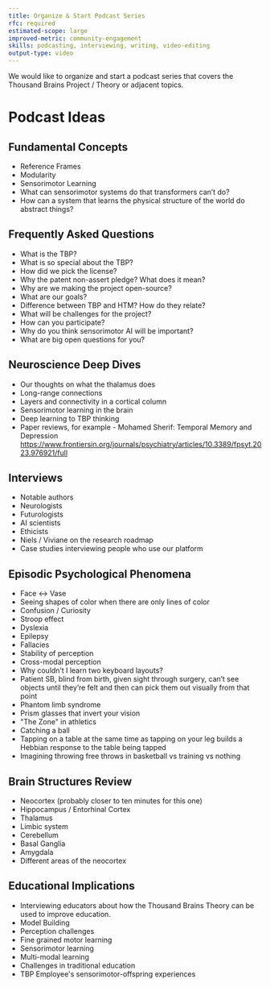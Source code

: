 ```yaml
---
title: Organize & Start Podcast Series
rfc: required
estimated-scope: large
improved-metric: community-engagement
skills: podcasting, interviewing, writing, video-editing
output-type: video
---
```


We  would like to organize and start a podcast series that covers the Thousand Brains Project / Theory or adjacent topics.

# Podcast Ideas

## Fundamental Concepts
- Reference Frames
- Modularity
- Sensorimotor Learning
- What can sensorimotor systems do that transformers can’t do?
- How can a system that learns the physical structure of the world do abstract things?

## Frequently Asked Questions
- What is the TBP?
- What is so special about the TBP?
- How did we pick the license?
- Why the patent non-assert pledge? What does it mean?
- Why are we making the project open-source?
- What are our goals?
- Difference between TBP and HTM? How do they relate?
- What will be challenges for the project?
- How can you participate?
- Why do you think sensorimotor AI will be important?
- What are big open questions for you?

## Neuroscience Deep Dives
- Our thoughts on what the thalamus does
- Long-range connections
- Layers and connectivity in a cortical column
- Sensorimotor learning in the brain
- Deep learning to TBP thinking
- Paper reviews, for example - Mohamed Sherif: Temporal Memory and Depression
  https://www.frontiersin.org/journals/psychiatry/articles/10.3389/fpsyt.2023.976921/full

## Interviews
- Notable authors
- Neurologists
- Futurologists
- AI scientists
- Ethicists
- Niels / Viviane on the research roadmap
- Case studies interviewing people who use our platform


## Episodic Psychological Phenomena
- Face ↔ Vase
- Seeing shapes of color when there are only lines of color
- Confusion / Curiosity
- Stroop effect
- Dyslexia
- Epilepsy
- Fallacies
- Stability of perception
- Cross-modal perception
- Why couldn’t I learn two keyboard layouts?
- Patient SB, blind from birth, given sight through surgery, can’t see objects until they’re felt and then can pick them out visually from that point
- Phantom limb syndrome
- Prism glasses that invert your vision
- "The Zone" in athletics
- Catching a ball
- Tapping on a table at the same time as tapping on your leg builds a Hebbian response to the table being tapped
- Imagining throwing free throws in basketball vs training vs nothing

## Brain Structures Review
- Neocortex (probably closer to ten minutes for this one)
- Hippocampus / Entorhinal Cortex
- Thalamus
- Limbic system
- Cerebellum
- Basal Ganglia
- Amygdala
- Different areas of the neocortex

## Educational Implications
- Interviewing educators about how the Thousand Brains Theory can be used to improve education.
- Model Building
- Perception challenges
- Fine grained motor learning
- Sensorimotor learning
- Multi-modal learning
- Challenges in traditional education
- TBP Employee's sensorimotor-offspring experiences
